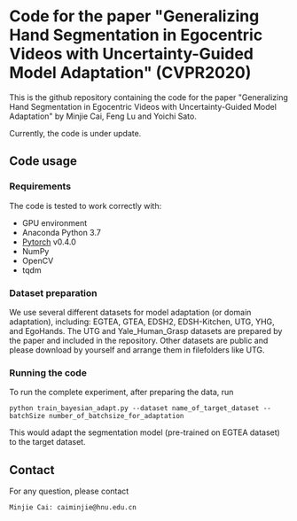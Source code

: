 # Code for the paper "Generalizing Hand Segmentation in Egocentric Videos with Uncertainty-Guided Model Adaptation" (CVPR2020)

This is the github repository containing the code for the paper "Generalizing Hand Segmentation in Egocentric Videos with 
Uncertainty-Guided Model Adaptation" by Minjie Cai, Feng Lu and Yoichi Sato.

Currently, the code is under update.

## Code usage

### Requirements
The code is tested to work correctly with:
- GPU environment
- Anaconda Python 3.7
- [Pytorch](https://pytorch.org/) v0.4.0
- NumPy
- OpenCV
- tqdm

### Dataset preparation
We use several different datasets for model adaptation (or domain adaptation), including: EGTEA, GTEA, EDSH2, EDSH-Kitchen, UTG, YHG, and EgoHands. The UTG and Yale_Human_Grasp datasets are prepared by the paper and included in the repository. Other datasets are public and please download by yourself and arrange them in filefolders like UTG.

### Running the code
To run the complete experiment, after preparing the data, run
```
python train_bayesian_adapt.py --dataset name_of_target_dataset --batchSize number_of_batchsize_for_adaptation
```
This would adapt the segmentation model (pre-trained on EGTEA dataset) to the target dataset.

## Contact
For any question, please contact
```
Minjie Cai: caiminjie@hnu.edu.cn
```
